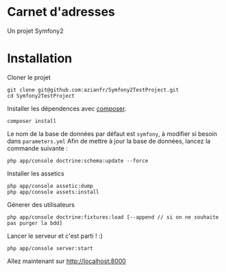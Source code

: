 # Carnet d'adresses

Un projet Symfony2

# Installation

Cloner le projet 

```
git clone git@github.com:azianfr/Symfony2TestProject.git
cd Symfony2TestProject
```
Installer les dépendences avec [composer](https://getcomposer.org/).
```
composer install
```
Le nom de la base de données par défaut est `symfony`, à modifier si besoin dans `parameters.yml`
Afin de mettre à jour la base de données, lancez la commande suivante :
```
php app/console doctrine:schema:update --force
```
Installer les assetics
```
php app/console assetic:dump
php app/console assets:install
```

Génerer des utilisateurs
```
php app/console doctrine:fixtures:load [--append // si on ne souhaite pas purger la bdd]
```

Lancer le serveur et c'est parti ! :)
```
php app/console server:start
```

Allez maintenant sur [http://localhost:8000](http://localhost:8000)